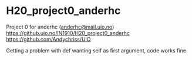 # H20_project0_anderhc
Project 0 for anderhc (anderhc@mail.uio.no)
https://github.uio.no/IN1910/H20_project0_anderhc
https://github.com/Andychriss/UiO

Getting a problem with def wanting self as first argument, code works fine